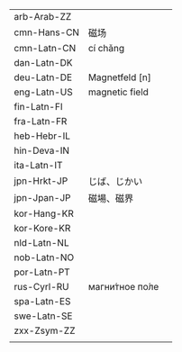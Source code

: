 | | | |
|-|-|-|
| arb-Arab-ZZ |  |  |
| cmn-Hans-CN | 磁场 |  |
| cmn-Latn-CN | cí chǎng |  |
| dan-Latn-DK |  |  |
| deu-Latn-DE | Magnetfeld [n] |  |
| eng-Latn-US | magnetic field |  |
| fin-Latn-FI |  |  |
| fra-Latn-FR |  |  |
| heb-Hebr-IL |  |  |
| hin-Deva-IN |  |  |
| ita-Latn-IT |  |  |
| jpn-Hrkt-JP | じば、じかい |  |
| jpn-Jpan-JP | 磁場、磁界 |  |
| kor-Hang-KR |  |  |
| kor-Kore-KR |  |  |
| nld-Latn-NL |  |  |
| nob-Latn-NO |  |  |
| por-Latn-PT |  |  |
| rus-Cyrl-RU | магни́тное по́ле |  |
| spa-Latn-ES |  |  |
| swe-Latn-SE |  |  |
| zxx-Zsym-ZZ |  |  |
|  |  |  |
